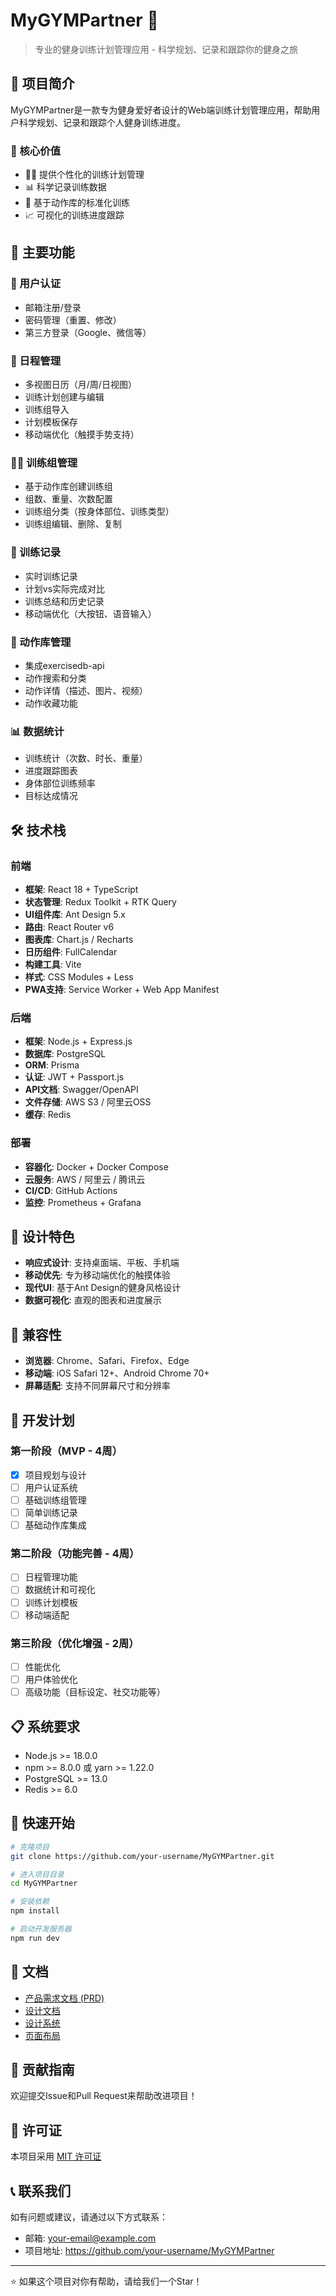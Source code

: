 # MyGYMPartner 💪

> 专业的健身训练计划管理应用 - 科学规划、记录和跟踪你的健身之旅

## 📖 项目简介

MyGYMPartner是一款专为健身爱好者设计的Web端训练计划管理应用，帮助用户科学规划、记录和跟踪个人健身训练进度。

### 🎯 核心价值
- 🏋️‍♂️ 提供个性化的训练计划管理
- 📊 科学记录训练数据
- 🎯 基于动作库的标准化训练
- 📈 可视化的训练进度跟踪

## 🚀 主要功能

### 👤 用户认证
- 邮箱注册/登录
- 密码管理（重置、修改）
- 第三方登录（Google、微信等）

### 📅 日程管理
- 多视图日历（月/周/日视图）
- 训练计划创建与编辑
- 训练组导入
- 计划模板保存
- 移动端优化（触摸手势支持）

### 🏋️‍♀️ 训练组管理
- 基于动作库创建训练组
- 组数、重量、次数配置
- 训练组分类（按身体部位、训练类型）
- 训练组编辑、删除、复制

### 📝 训练记录
- 实时训练记录
- 计划vs实际完成对比
- 训练总结和历史记录
- 移动端优化（大按钮、语音输入）

### 🎯 动作库管理
- 集成exercisedb-api
- 动作搜索和分类
- 动作详情（描述、图片、视频）
- 动作收藏功能

### 📊 数据统计
- 训练统计（次数、时长、重量）
- 进度跟踪图表
- 身体部位训练频率
- 目标达成情况

## 🛠️ 技术栈

### 前端
- **框架**: React 18 + TypeScript
- **状态管理**: Redux Toolkit + RTK Query
- **UI组件库**: Ant Design 5.x
- **路由**: React Router v6
- **图表库**: Chart.js / Recharts
- **日历组件**: FullCalendar
- **构建工具**: Vite
- **样式**: CSS Modules + Less
- **PWA支持**: Service Worker + Web App Manifest

### 后端
- **框架**: Node.js + Express.js
- **数据库**: PostgreSQL
- **ORM**: Prisma
- **认证**: JWT + Passport.js
- **API文档**: Swagger/OpenAPI
- **文件存储**: AWS S3 / 阿里云OSS
- **缓存**: Redis

### 部署
- **容器化**: Docker + Docker Compose
- **云服务**: AWS / 阿里云 / 腾讯云
- **CI/CD**: GitHub Actions
- **监控**: Prometheus + Grafana

## 🎨 设计特色

- **响应式设计**: 支持桌面端、平板、手机端
- **移动优先**: 专为移动端优化的触摸体验
- **现代UI**: 基于Ant Design的健身风格设计
- **数据可视化**: 直观的图表和进度展示

## 📱 兼容性

- **浏览器**: Chrome、Safari、Firefox、Edge
- **移动端**: iOS Safari 12+、Android Chrome 70+
- **屏幕适配**: 支持不同屏幕尺寸和分辨率

## 🚦 开发计划

### 第一阶段（MVP - 4周）
- [x] 项目规划与设计
- [ ] 用户认证系统
- [ ] 基础训练组管理
- [ ] 简单训练记录
- [ ] 基础动作库集成

### 第二阶段（功能完善 - 4周）
- [ ] 日程管理功能
- [ ] 数据统计和可视化
- [ ] 训练计划模板
- [ ] 移动端适配

### 第三阶段（优化增强 - 2周）
- [ ] 性能优化
- [ ] 用户体验优化
- [ ] 高级功能（目标设定、社交功能等）

## 📋 系统要求

- Node.js >= 18.0.0
- npm >= 8.0.0 或 yarn >= 1.22.0
- PostgreSQL >= 13.0
- Redis >= 6.0

## 🚀 快速开始

```bash
# 克隆项目
git clone https://github.com/your-username/MyGYMPartner.git

# 进入项目目录
cd MyGYMPartner

# 安装依赖
npm install

# 启动开发服务器
npm run dev
```

## 📄 文档

- [产品需求文档 (PRD)](./PRD.md)
- [设计文档](./Design-Document.md)
- [设计系统](./Design-System.md)
- [页面布局](./Page-Layouts.md)

## 🤝 贡献指南

欢迎提交Issue和Pull Request来帮助改进项目！

## 📄 许可证

本项目采用 [MIT 许可证](./LICENSE)

## 📞 联系我们

如有问题或建议，请通过以下方式联系：

- 邮箱: your-email@example.com
- 项目地址: https://github.com/your-username/MyGYMPartner

---

⭐ 如果这个项目对你有帮助，请给我们一个Star！